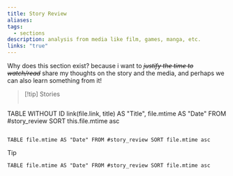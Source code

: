 ```yaml
---
title: Story Review
aliases: 
tags:
  - sections
description: analysis from media like film, games, manga, etc.
links: "true"
---
```

Why does this section exist? because i want to *~~justify the time to watch/read~~* share my thoughts on the story and the media, and perhaps we can also learn something from it!

>[!tip] Stories
>``` dataview
TABLE WITHOUT ID
  link(file.link, title) AS "Title",
  file.mtime AS "Date"
FROM #story_review 
SORT this.file.mtime asc
>```

```dataview
TABLE file.mtime AS "Date" FROM #story_review SORT file.mtime asc
```


>[!tip]
>```dataview
>TABLE file.mtime AS "Date" FROM #story_review SORT file.mtime asc
>```

